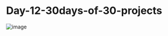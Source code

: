 # Day-12-30days-of-30-projects

![image](https://github.com/user-attachments/assets/99e08ffb-52b1-4cf7-8fd8-1351ca272687)
